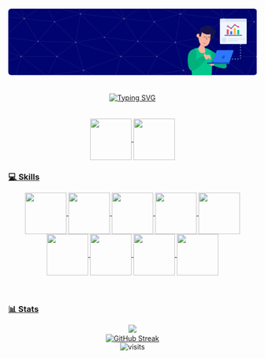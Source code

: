 <div align="center">

![Header](./header3.png)
<br>
<br>
<br>
[![Typing SVG](https://readme-typing-svg.herokuapp.com?font=Fira+Code&size=30&pause=1000&color=65EDF7&center=true&vCenter=true&width=435&lines=Hi!+I'm+Alexandre+Assis;Data+Scientist)](https://git.io/typing-svg)
<br>
<br>
<br>
<a href="https://www.linkedin.com/in/alexandre-assis-/" target="_blank">
<img align="center" height="84" width="84" src="https://github.com/user-attachments/assets/9b73deda-4280-4fe1-9264-424d7f2015b9">
</a>
<a href="alexandre7assis@gmail.com" target="_blank">
<img align="center" height="84" width="84" src="https://github.com/user-attachments/assets/a0075aed-0e8a-4e29-80f0-d550f3f87c7b">
</div>

### 💻 Skills
<div align="center">
<img align="center" height="84" width="84" src="https://github.com/user-attachments/assets/0c288171-c99c-4024-9971-deae35b28041">
 
<img align="center" height="84" width="84" src="https://github.com/user-attachments/assets/a929ccf3-44dc-447b-8c3f-fede3d51114b">

<img align="center" height="84" width="84" src="https://github.com/user-attachments/assets/eb379f52-3f96-4363-8c14-6578c10dcd35">

<img align="center" height="84" width="84" src="https://github.com/user-attachments/assets/017078c8-c147-4731-b239-d3caa784a536">

<img align="center" height="84" width="84" src="https://github.com/user-attachments/assets/071046f7-c387-4711-bfea-0994c25407ba">

<img align="center" height="84" width="84" src="https://github.com/user-attachments/assets/eaef3073-40ba-4bf9-9f4d-d08195305e99">

<img align="center" height="84" width="84" src="https://github.com/user-attachments/assets/37bd240c-6d57-4c72-a416-05d11cd1a1e5">

<img align="center" height="84" width="84" src="https://github.com/user-attachments/assets/2e2e27cd-bf14-4c61-98eb-f1b71de6f7b8">

<img align="center" height="84" width="84" src="https://github.com/user-attachments/assets/103109f0-8720-44f2-9c59-36b247c9d40a">
</div>
<br>
<br>

### 📊 Stats
<div align="center">
 
![](https://github-readme-stats.vercel.app/api/top-langs/?username=ale-assis&theme=dark&hide_border=true&include_all_commits=false&count_private=false&layout=compact) <br>
[![GitHub Streak](https://github-readme-streak-stats.herokuapp.com?user=ale-assis&theme=holi-theme&exclude_days=Sun%2CSat)](https://git.io/streak-stats) <br>
<img src="https://visit-counter.vercel.app/counter.png?page=https%3A%2F%2Fgithub.com%2Fale-assis&s=50&c=0062ff&bg=00000000&no=2&ff=digi&tb=Visits%3A+&ta=" alt="visits"> <br>

</div>

